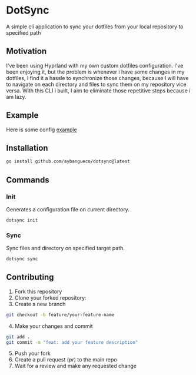 # DotSync

A simple cli application to sync your dotfiles from your local repository to specified path

## Motivation

I've been using Hyprland with my own custom dotfiles configuration. I've been enjoying it, but the problem is whenever i have
some changes in my dotfiles, I find it a hassle to synchronize those changes, because I will have to navigate on each directory
and files to sync them on my repository vice versa. With this CLI i built, I aim to eliminate those repetitive steps because i am lazy.

## Example
Here is some config [example](https://github.com/aybangueco/hyprdots/blob/main/.config/dotsync.json)

## Installation

```bash
go install github.com/aybangueco/dotsync@latest
```

## Commands

### Init

Generates a configuration file on current directory.

```bash
dotsync init
```

### Sync

Sync files and directory on specified target path.

```bash
dotsync sync
```

## Contributing

1. Fork this repository
2. Clone your forked repository:
3. Create a new branch

```bash
git checkout -b feature/your-feature-name
```

4. Make your changes and commit

```bash
git add .
git commit -m "feat: add your feature description"
```

5. Push your fork
6. Create a pull request (pr) to the main repo
7. Wait for a review and make any requested change
